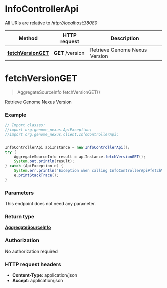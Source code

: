 # InfoControllerApi

All URIs are relative to *http://localhost:38080*

Method | HTTP request | Description
------------- | ------------- | -------------
[**fetchVersionGET**](InfoControllerApi.md#fetchVersionGET) | **GET** /version | Retrieve Genome Nexus Version


<a name="fetchVersionGET"></a>
# **fetchVersionGET**
> AggregateSourceInfo fetchVersionGET()

Retrieve Genome Nexus Version

### Example
```java
// Import classes:
//import org.genome_nexus.ApiException;
//import org.genome_nexus.client.InfoControllerApi;


InfoControllerApi apiInstance = new InfoControllerApi();
try {
    AggregateSourceInfo result = apiInstance.fetchVersionGET();
    System.out.println(result);
} catch (ApiException e) {
    System.err.println("Exception when calling InfoControllerApi#fetchVersionGET");
    e.printStackTrace();
}
```

### Parameters
This endpoint does not need any parameter.

### Return type

[**AggregateSourceInfo**](AggregateSourceInfo.md)

### Authorization

No authorization required

### HTTP request headers

 - **Content-Type**: application/json
 - **Accept**: application/json

